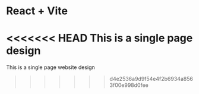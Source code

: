 # React + Vite

<<<<<<< HEAD
This is a single page design
=======
This is a single page website design 
>>>>>>> d4e2536a9d9f54e4f2b6934a8563f00e998d0fee
